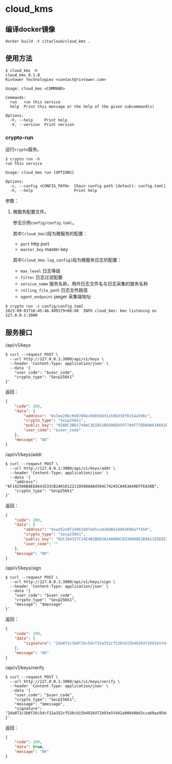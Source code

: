 # cloud_kms

## 编译docker镜像
```
docker build -t citacloud/cloud_kms .
```
## 使用方法

```
$ cloud_kms -h
cloud_kms 0.1.0
Rivtower Technologies <contact@rivtower.com>

Usage: cloud_kms <COMMAND>

Commands:
  run   run this service
  help  Print this message or the help of the given subcommand(s)

Options:
  -h, --help     Print help
  -V, --version  Print version
```

### crypto-run

运行`crypto`服务。

```
$ crypto run -h
run this service

Usage: cloud_kms run [OPTIONS]

Options:
  -c, --config <CONFIG_PATH>  Chain config path [default: config.toml]
  -h, --help                  Print help
```

参数：
1. 微服务配置文件。

    参见示例`config/config.toml`。

    其中`[cloud_kms]`段为微服务的配置：
    * `port` http port
    * `master_key` master key

    其中`[cloud_kms.log_config]`段为微服务日志的配置：
    * `max_level` 日志等级
    * `filter` 日志过滤配置
    * `service_name` 服务名称，用作日志文件名与日志采集的服务名称
    * `rolling_file_path` 日志文件路径
    * `agent_endpoint` jaeger 采集端地址

```
$ crypto run -c config/config.toml
2023-09-01T16:45:46.499179+08:00  INFO cloud_kms: kms listening on 127.0.0.1:3000
```

## 服务接口

/api/v1/keys

```
$ curl --request POST \
  --url http://127.0.0.1:3000/api/v1/keys \
  --header 'Content-Type: application/json' \
  --data '{
    "user_code": "$user_code",
    "crypto_type": "Secp256k1"
}'
```

返回：

```json
{
    "code": 200,
    "data": {
        "address": "0x3ae29bc9d878bbc0d83b831a59b330f0154a596c",
        "crypto_type": "Secp256k1",
        "public_key": "028DC3BB1749AC3E1B51B9398E85FF7A9F77DD89A63A692ED4B053644D4F8AB5BC",
        "user_code": "$user_code"
    },
    "message": "OK"
}
```

/api/v1/keys/addr

```
$ curl --request POST \
  --url http://127.0.0.1:3000/api/v1/keys/addr \
  --header 'Content-Type: application/json' \
  --data '{
    "address": "6F142508B4EEA641E33CB2A0161221105086A84584C74245CA463A49EFFEA30B",
    "crypto_type": "Secp256k1"
}'
```

返回：

```json
{
    "code": 200,
    "data": {
        "address": "0xad52a9f149b1b87eb5ca4268842d463696a7f459",
        "crypto_type": "Secp256k1",
        "public_key": "02C164157C14E4B2BD63A34A0B9C83300D8E1B9A11E6D2E32C4CEC2FFE5DFEEAD2",
        "user_code": ""
    },
    "message": "OK"
}
```

/api/v1/keys/sign

```
$ curl --request POST \
  --url http://127.0.0.1:3000/api/v1/keys/sign \
  --header 'Content-Type: application/json' \
  --data '{
    "user_code": "$user_code",
    "crypto_type": "Secp256k1",
    "message": "$message"
}'
```

返回：

```json
{
    "code": 200,
    "data": {
        "signature": "2da072c3b8f26c5dcf32a352cf538cb15b4926472b93e5fd42a90640b63cca60aa95d48d35876aa49386fff6ef181dcc0d42c713e1de56eb5ffef5d06d6c216bca2ff3086c5f7a2c80f56fa58f6248c3e17dc8c2b34f1b411e06125649a458ecc5d864c724681fa1758dbb131f67966dd3bd4d399a02ad0844130f15839e0a77"
    },
    "message": "OK"
}
```

/api/v1/keys/verify

```
$ curl --request POST \
  --url http://127.0.0.1:3000/api/v1/keys/verify \
  --header 'Content-Type: application/json' \
  --data '{
    "user_code": "$user_code",
    "crypto_type": "Secp256k1",
    "message": "$message",
    "signature": "2da072c3b8f26c5dcf32a352cf538cb15b4926472b93e5fd42a90640b63cca60aa95d48d35876aa49386fff6ef181dcc0d42c713e1de56eb5ffef5d06d6c216bca2ff3086c5f7a2c80f56fa58f6248c3e17dc8c2b34f1b411e06125649a458ecc5d864c724681fa1758dbb131f67966dd3bd4d399a02ad0844130f15839e0a77"
}'
```

返回：

```json
{
    "code": 200,
    "data": true,
    "message": "OK"
}
```
